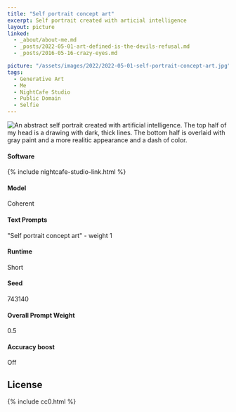 ```yaml
---
title: "Self portrait concept art"
excerpt: Self portrait created with articial intelligence
layout: picture
linked:
  - _about/about-me.md
  - _posts/2022-05-01-art-defined-is-the-devils-refusal.md
  - _posts/2016-05-16-crazy-eyes.md

picture: "/assets/images/2022/2022-05-01-self-portrait-concept-art.jpg"
tags:
  - Generative Art
  - Me
  - NightCafe Studio
  - Public Domain
  - Selfie
---
```


![An abstract self portrait created with artificial intelligence. The top half of my head is a drawing with dark, thick lines. The bottom half is overlaid with gray paint and a more realitic appearance and a dash of color.](/assets/images/2022/2022-05-01-self-portrait-concept-art.jpg)

#### Software
{% include nightcafe-studio-link.html %}

#### Model
Coherent

#### Text Prompts
"Self portrait concept art" - weight 1

#### Runtime
Short

#### Seed
743140

#### Overall Prompt Weight
0.5

#### Accuracy boost
Off

## License

{% include cc0.html %}


